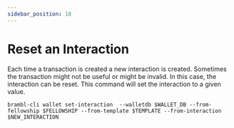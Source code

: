 ```yaml
---
sidebar_position: 18
---
```


# Reset an Interaction

Each time a transaction is created a new interaction is created. Sometimes
the transaction might not be useful or might be invalid. In this case, the
interaction can be reset. This command will set the interaction to a given value.

```
brambl-cli wallet set-interaction  --walletdb $WALLET_DB --from-fellowship $FELLOWSHIP --from-template $TEMPLATE --from-interaction $NEW_INTERACTION
```